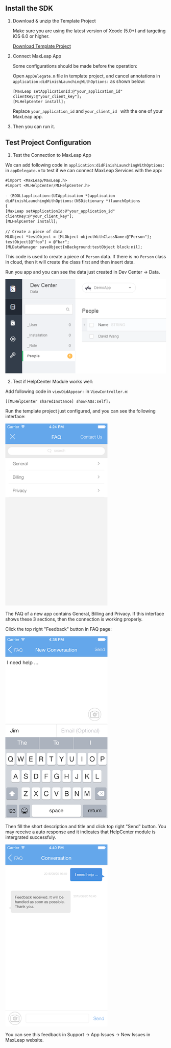
## Install the SDK

1. Download & unzip the Template Project

	Make sure you are using the latest version of Xcode (5.0+) and targeting iOS 6.0 or higher.

    <a class="download-sdk" href="https://raw.githubusercontent.com/LeapAppServices/LAS-SDK-Release/master/iOS/v1.5.0/LASStarterProject.zip">Download Template Project</a>

2. Connect MaxLeap App

	Some configurations should be made before the operation:
	
	Open `AppDelegate.m` file in template project, and cancel annotations in `application:didFinishLaunchingWithOptions:` as shown below:
    
    ```objc
    [MaxLeap setApplicationId:@"your_application_id" clientKey:@"your_client_key"];
    [MLHelpCenter install];
    ```
    
    Replace `your_application_id` and `your_client_id ` with the one of your MaxLeap app.
    
3. Then you can run it.
    
    
## Test Project Configuration

1. Test the Connection to MaxLeap App

We can add following code in `application:didFinishLaunchingWithOptions:` in `appDelegate.m` to test if we can connect MaxLeap Services with the app:


```objc
#import <MaxLeap/MaxLeap.h>
#import <MLHelpCenter/MLHelpCenter.h>

- (BOOL)application:(UIApplication *)application 	didFinishLaunchingWithOptions:(NSDictionary *)launchOptions
{
[MaxLeap setApplicationId:@"your_application_id" 	clientKey:@"your_client_key"];
[MLHelpCenter install];

// Create a piece of data
MLObject *testObject = [MLObject objectWithClassName:@"Person"];
testObject[@"foo"] = @"bar";
[MLDataManager saveObjectInBackground:testObject block:nil];
```

This code is used to create a piece of `Person` data. If there is no `Person` class in cloud, then it will create the class first and then insert data.

Run you app and you can see the data just created in Dev Center -> Data.

![imgSDKQSTestAddObj](../../../images/imgSDKQSTestAddObj.png)

2. Test if HelpCenter Module works well: 

Add following code in `viewDidAppear:` in `ViewController.m`:

```
[[MLHelpCenter sharedInstance] showFAQs:self];
```

Run the template project just configured, and you can see the following interface:

![ios_faq_view](../../../images/ios_faq_view.png)


The FAQ of a new app contains General, Billing and Privacy. If this interface shows these 3 sections, then the connection is working properly.

Click the top right "Feedback" button in FAQ page:

![ios_new_conversation_view](../../../images/ios_new_conversation_view.png)

Then fill the short description and title and click top right "Send" button. You may receive a auto response and it indicates that HelpCenter module is intergrated successfuly.

![ios_issue_message_view](../../../images/ios_issue_message_view.png)

You can see this feedback in Support -> App Issues -> New Issues in MaxLeap website.
